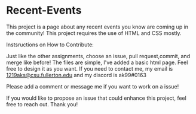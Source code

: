 # Recent-Events
This project is a page about any recent events you know are coming up in the community! 
This project requires the use of HTML and CSS mostly. 

Instsructions on How to Contribute: 

Just like the other assignments, choose an issue, pull request,commit, and merge like before!
The files are simple, I've added a basic html page. Feel free to design it as you want.
If you need to contact me, my email is 1219aks@csu.fullerton.edu and my discord is ak99#0163

Please add a comment or message me if you want to work on a issue!

If you would like to propose an issue that could enhance this project, feel free to reach out. Thank you!



